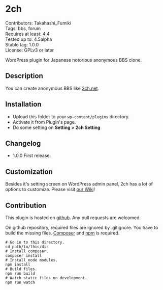 2ch
======================

Contributors: Takahashi_Fumiki  
Tags: bbs, forum  
Requires at least: 4.4  
Tested up to: 4.5alpha  
Stable tag: 1.0.0  
License: GPLv3 or later  

WordPress plugin for Japanese notorious anonymous BBS clone.

## Description

You can create anonymous BBS like [2ch.net](http://2ch.net).

## Installation

- Upload this folder to your `wp-content/plugins` directory.
- Activate it from Plugin's page.
- Do some setting on **Setting > 2ch Setting**

## Changelog

- 1.0.0 First release.

## Customization

Besides it's setting screen on WordPress admin panel, 2ch has a lot of options to
customize. Please visit [our Wiki](https://github.com/hametuha/2ch/wiki)!

## Contribution

This plugin is hosted on [github](https://github.com/hametuha/2ch). 
Any pull requests are welcomed.

On github repository, required files are ignored by .gitignore. 
You have to build the missing files. [Composer](https://getcomposer.org/) and [npm](https://www.npmjs.com/) is required.

```
# Go in to this directory.
cd path/to/this/dir
# Install composer.
composer install
# Install node modules.
npm install
# Build files.
npm run build
# Watch static files on development.
npm run watch
```
